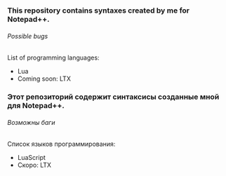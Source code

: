 <h3>This repository contains syntaxes created by me for Notepad++.</h3>
<h6>Possible bugs</h6>

List of programming languages:
<ul>
<li>Lua</li>
<li>Coming soon: LTX</li>
</ul>
<h3>Этот репозиторий содержит синтаксисы созданные мной для Notepad++.</h3>
<h6>Возможны баги</h6>

Список языков программирования:
<ul>
<li>LuaScript</li>
<li>Скоро: LTX</li>
</ul>
